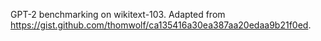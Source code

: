 GPT-2 benchmarking on wikitext-103. 
Adapted from  https://gist.github.com/thomwolf/ca135416a30ea387aa20edaa9b21f0ed.


